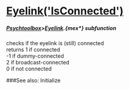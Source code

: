 # [Eyelink('IsConnected')](Eyelink-IsConnected) 
##### [Psychtoolbox](Psychtoolbox)>[Eyelink](Eyelink).{mex*} subfunction


checks if the eyelink is (still) connected  
returns 1 if connected  
       -1 if dummy-connected  
       2 if broadcast-connected  
        0 if not connected  
  


###See also:
Initialize
